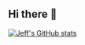 ## Hi there 👋

<!--
**Jeff-Rowell/Jeff-Rowell** is a ✨ _special_ ✨ repository because its `README.md` (this file) appears on your GitHub profile.

Here are some ideas to get you started:

- 🔭 I’m currently working on ...
- 🌱 I’m currently learning ...
- 👯 I’m looking to collaborate on ...
- 🤔 I’m looking for help with ...
- 💬 Ask me about ...
- 📫 How to reach me: ...
- 😄 Pronouns: ...
- ⚡ Fun fact: ...
-->
[![Jeff's GitHub stats](https://github-readme-stats.vercel.app/api?username=Jeff-Rowell&show=prs_merged&show_icons=true&theme=tokyonight)](https://github.com/anuraghazra/github-readme-stats)
